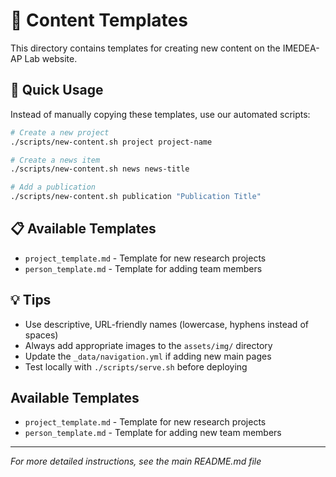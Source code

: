 # 📝 Content Templates

This directory contains templates for creating new content on the IMEDEA-AP Lab website.

## 🚀 Quick Usage

Instead of manually copying these templates, use our automated scripts:

```bash
# Create a new project
./scripts/new-content.sh project project-name

# Create a news item  
./scripts/new-content.sh news news-title

# Add a publication
./scripts/new-content.sh publication "Publication Title"
```

## 📋 Available Templates

- `project_template.md` - Template for new research projects
- `person_template.md` - Template for adding team members

## 💡 Tips

- Use descriptive, URL-friendly names (lowercase, hyphens instead of spaces)
- Always add appropriate images to the `assets/img/` directory
- Update the `_data/navigation.yml` if adding new main pages
- Test locally with `./scripts/serve.sh` before deploying

## Available Templates

- `project_template.md` - Template for new research projects
- `person_template.md` - Template for adding new team members

---

*For more detailed instructions, see the main README.md file*
